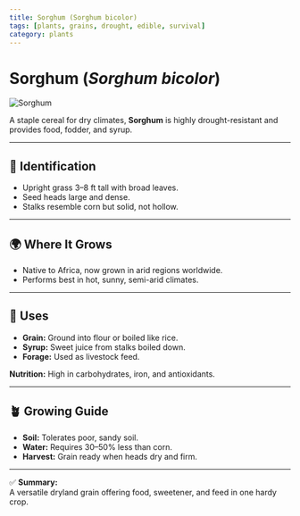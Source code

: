 ```yaml
---
title: Sorghum (Sorghum bicolor)
tags: [plants, grains, drought, edible, survival]
category: plants
---
```


# Sorghum (*Sorghum bicolor*)

![Sorghum](plants/images/sorghum.jpg)

A staple cereal for dry climates, **Sorghum** is highly drought-resistant and provides food, fodder, and syrup.

---

## 🌱 Identification
- Upright grass 3–8 ft tall with broad leaves.  
- Seed heads large and dense.  
- Stalks resemble corn but solid, not hollow.  

---

## 🌍 Where It Grows
- Native to Africa, now grown in arid regions worldwide.  
- Performs best in hot, sunny, semi-arid climates.  

---

## 🍴 Uses
- **Grain:** Ground into flour or boiled like rice.  
- **Syrup:** Sweet juice from stalks boiled down.  
- **Forage:** Used as livestock feed.  

**Nutrition:** High in carbohydrates, iron, and antioxidants.  

---

## 🪴 Growing Guide
- **Soil:** Tolerates poor, sandy soil.  
- **Water:** Requires 30–50% less than corn.  
- **Harvest:** Grain ready when heads dry and firm.  

---

✅ **Summary:**  
A versatile dryland grain offering food, sweetener, and feed in one hardy crop.
